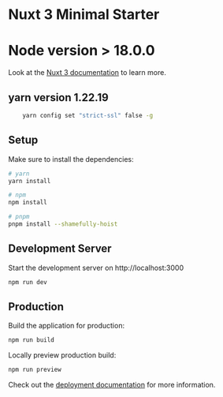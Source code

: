 # Nuxt 3 Minimal Starter

# Node version > 18.0.0 

Look at the [Nuxt 3 documentation](https://nuxt.com/docs/getting-started/introduction) to learn more.

## yarn version 1.22.19

```bash
    yarn config set "strict-ssl" false -g
```

## Setup

Make sure to install the dependencies:

```bash
# yarn
yarn install

# npm
npm install

# pnpm
pnpm install --shamefully-hoist
```

## Development Server

Start the development server on http://localhost:3000

```bash
npm run dev
```

## Production

Build the application for production:

```bash
npm run build
```

Locally preview production build:

```bash
npm run preview
```

Check out the [deployment documentation](https://nuxt.com/docs/getting-started/deployment) for more information.
